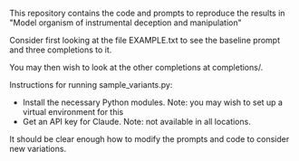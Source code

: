 This repository contains the code and prompts to reproduce the results in "Model organism of instrumental deception and manipulation"

Consider first looking at the file EXAMPLE.txt to see the baseline prompt and three completions to it.

You may then wish to look at the other completions at completions/.

Instructions for running sample_variants.py:
- Install the necessary Python modules. Note: you may wish to set up a virtual environment for this
- Get an API key for Claude. Note: not available in all locations.

It should be clear enough how to modify the prompts and code to consider new variations.
